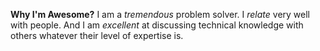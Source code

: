 **Why I'm Awesome?** I am a _tremendous_ problem solver. I _relate_ very well with people. And I am _excellent_ at discussing technical knowledge with others whatever their level of expertise is.
